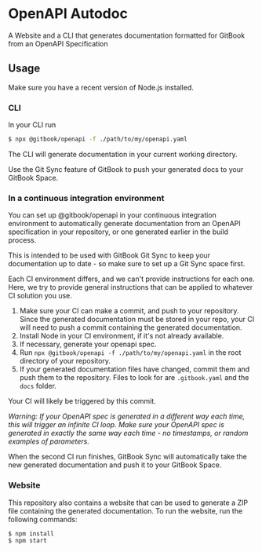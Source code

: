 # OpenAPI Autodoc

A Website and a CLI that generates documentation formatted for GitBook from an
OpenAPI Specification

## Usage

Make sure you have a recent version of Node.js installed.

### CLI

In your CLI run

```sh
$ npx @gitbook/openapi -f ./path/to/my/openapi.yaml
```

The CLI will generate documentation in your current working directory.

Use the Git Sync feature of GitBook to push your generated docs to your GitBook
Space.

### In a continuous integration environment

You can set up @gitbook/openapi in your continuous integration
environment to automatically generate documentation from an OpenAPI
specification in your repository, or one generated earlier in the build process.

This is intended to be used with GitBook Git Sync to keep your documentation up
to date - so make sure to set up a Git Sync space first.

Each CI environment differs, and we can't provide instructions for each one.
Here, we try to provide general instructions that can be applied to whatever CI
solution you use.

1. Make sure your CI can make a commit, and push to your repository. Since
   the generated documentation must be stored in your repo, your CI will need to
   push a commit containing the generated documentation.
2. Install Node in your CI environment, if it's not already available.
3. If necessary, generate your openapi spec.
4. Run `npx @gitbook/openapi -f ./path/to/my/openapi.yaml` in the root
   directory of your repository.
5. If your generated documentation files have changed, commit them and push them
   to the repository. Files to look for are `.gitbook.yaml` and the `docs` folder.

Your CI will likely be triggered by this commit.

_Warning: If your OpenAPI spec is generated in a different way each time, this
will trigger an infinite CI loop. Make sure your OpenAPI spec is generated in
exactly the same way each time - no timestamps, or random examples of
parameters._

When the second CI run finishes, GitBook Sync will automatically take the new
generated documentation and push it to your GitBook Space.

### Website

This repository also contains a website that can be used to generate a ZIP file
containing the generated documentation. To run the website, run the following
commands:

```sh
$ npm install
$ npm start
```
